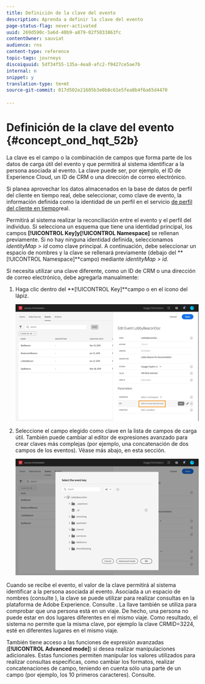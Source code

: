 ```yaml
---
title: Definición de la clave del evento
description: Aprenda a definir la clave del evento
page-status-flag: never-activated
uuid: 269d590c-5a6d-40b9-a879-02f5033863fc
contentOwner: sauviat
audience: rns
content-type: reference
topic-tags: journeys
discoiquuid: 5df34f55-135a-4ea8-afc2-f9427ce5ae7b
internal: n
snippet: y
translation-type: tm+mt
source-git-commit: 017d502e21605b3e0b8c61e5fea0b4f6a65d4470

---
```



# Definición de la clave del evento {#concept_ond_hqt_52b}

La clave es el campo o la combinación de campos que forma parte de los datos de carga útil del evento y que permitirá al sistema identificar a la persona asociada al evento. La clave puede ser, por ejemplo, el ID de Experience Cloud, un ID de CRM o una dirección de correo electrónico.

Si planea aprovechar los datos almacenados en la base de datos de perfil del cliente en tiempo real, debe seleccionar, como clave de evento, la información definida como la identidad de un perfil en el servicio [de perfil del cliente en tiempo](https://www.adobe.io/apis/cloudplatform/dataservices/profile-identity-segmentation/profile-identity-segmentation-services.html#!api-specification/markdown/narrative/technical_overview/unified_profile_architectural_overview/unified_profile_architectural_overview.md)real.

Permitirá al sistema realizar la reconciliación entre el evento y el perfil del individuo. Si selecciona un esquema que tiene una identidad principal, los campos **[!UICONTROL Key]**y**[!UICONTROL Namespace]** se rellenan previamente. Si no hay ninguna identidad definida, seleccionamos _identityMap > id_ como clave principal. A continuación, debe seleccionar un espacio de nombres y la clave se rellenará previamente (debajo del **[!UICONTROL Namespace]**campo) mediante _identityMap > id_.

Si necesita utilizar una clave diferente, como un ID de CRM o una dirección de correo electrónico, debe agregarla manualmente:

1. Haga clic dentro del **[!UICONTROL Key]**campo o en el icono del lápiz.

   ![](../assets/journey16.png)

1. Seleccione el campo elegido como clave en la lista de campos de carga útil. También puede cambiar al editor de expresiones avanzado para crear claves más complejas (por ejemplo, una concatenación de dos campos de los eventos). Véase más abajo, en esta sección.

   ![](../assets/journey20.png)

Cuando se recibe el evento, el valor de la clave permitirá al sistema identificar a la persona asociada al evento. Asociada a un espacio de nombres (consulte [](../event/selecting-the-namespace.md)), la clave se puede utilizar para realizar consultas en la plataforma de Adobe Experience. Consulte [](../building-journeys/about-orchestration-activities.md).
La llave también se utiliza para comprobar que una persona está en un viaje. De hecho, una persona no puede estar en dos lugares diferentes en el mismo viaje. Como resultado, el sistema no permite que la misma clave, por ejemplo la clave CRMID=3224, esté en diferentes lugares en el mismo viaje.

También tiene acceso a las funciones de expresión avanzadas (**[!UICONTROL Advanced mode]**) si desea realizar manipulaciones adicionales. Estas funciones permiten manipular los valores utilizados para realizar consultas específicas, como cambiar los formatos, realizar concatenaciones de campo, teniendo en cuenta sólo una parte de un campo (por ejemplo, los 10 primeros caracteres). Consulte[](../expression/expressionadvanced.md).
